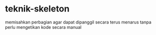 # teknik-skeleton
memisahkan perbagian agar dapat dipanggil secara terus menarus tanpa perlu mengetikan kode secara manual
